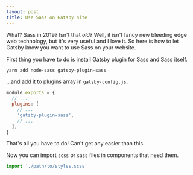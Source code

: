 ```yaml
---
layout: post
title: Use Sass on Gatsby site
---
```


What? Sass in 2019? Isn't that _old_? Well, it isn't fancy new bleeding edge web technology, but it's very useful and I love it. So here is how to let Gatsby know you want to use Sass on your website.

First thing you have to do is install Gatsby plugin for Sass and Sass itself.

```bash
yarn add node-sass gatsby-plugin-sass
```

...and add it to plugins array in `gatsby-config.js`.

```js
module.exports = {
  // ...
  plugins: [
    // ...
    'gatsby-plugin-sass',
    // ...
  ],
}
```

That's all you have to do! Can't get any easier than this.

Now you can import `scss` or `sass` files in components that need them.

```js
import './path/to/styles.scss'
```

